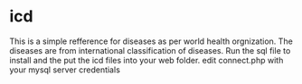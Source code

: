 # icd
This is a simple refference for diseases as per world health orgnization.
The diseases are from international classification of diseases.
Run the sql file to install and the put the icd files into your web folder.
edit connect.php with your mysql server credentials

